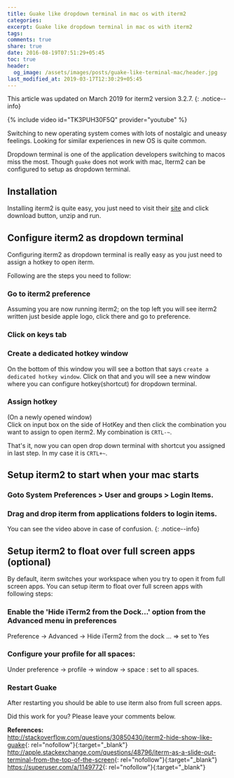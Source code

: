 ```yaml
---
title: Guake like dropdown terminal in mac os with iterm2
categories:
excerpt: Guake like dropdown terminal in mac os with iterm2
tags:
comments: true
share: true
date: 2016-08-19T07:51:29+05:45
toc: true
header:
  og_image: /assets/images/posts/guake-like-terminal-mac/header.jpg
last_modified_at: 2019-03-17T12:30:29+05:45
---
```


This article was updated on March 2019 for iterm2 version 3.2.7.
{: .notice--info}

{% include video id="TK3PUH30F5Q" provider="youtube" %}

Switching to new operating system comes with lots of nostalgic and uneasy feelings. Looking for similar experiences in new OS is quite common.

Dropdown terminal is one of the application developers switching to macos miss the most. Though `guake` does not work with mac, Iterm2 can be configured to setup as dropdown terminal.

## Installation

Installing iterm2 is quite easy, you just need to visit their [site](https://www.iterm2.com/index.html) and click download button, unzip and run.

## Configure iterm2 as dropdown terminal
Configuring iterm2 as dropdown terminal is really easy as you just need to assign a hotkey to open iterm.

Following are the steps you need to follow:

### Go to iterm2 preference
Assuming you are now running iterm2; on the top left you will see iterm2 written just beside apple logo, click there and go to preference.

### Click on keys tab

### Create a dedicated hotkey window
On the bottom of this window you will see a botton that says `create a dedicated hotkey window`.
Click on that and you will see a new window where you can configure hotkey(shortcut) for dropdown terminal.

### Assign hotkey
(On a newly opened window)<br>
Click on input box on the side of HotKey and then click the combination you want to assign to open iterm2. My combination is `CRTL-~`.

That's it, now you can open drop down terminal with shortcut you assigned in last step. In my case it is `CRTL+~`.

## Setup iterm2 to start when your mac starts
### Goto System Preferences > User and groups > Login Items.
### Drag and drop iterm from applications folders to login items.
You can see the video above in case of confusion.
{: .notice--info}

## Setup iterm2 to float over full screen apps (optional)
By default, iterm switches your workspace when you try to open it from full screen apps.
You can setup iterm to float over full screen apps with following steps:

### Enable the 'Hide iTerm2 from the Dock...' option from the Advanced menu in preferences
Preference -> Advanced -> Hide iTerm2 from the dock ... => set to Yes
### Configure your profile for all spaces:
Under preference -> profile -> window -> space : set to all spaces.
### Restart Guake
After restarting you should be able to use iterm also from full screen apps.

Did this work for you? Please leave your comments below.

**References:** <br/>
<http://stackoverflow.com/questions/30850430/iterm2-hide-show-like-guake>{: rel="nofollow"}{:target="_blank"}
<http://apple.stackexchange.com/questions/48796/iterm-as-a-slide-out-terminal-from-the-top-of-the-screen>{: rel="nofollow"}{:target="_blank"}
<https://superuser.com/a/1149772>{: rel="nofollow"}{:target="_blank"}